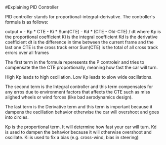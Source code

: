 #Explaining PID Controller


PID controller stands for proportional–integral–derivative.
The controller's formula is as follows:

output =  - Kp * CTE - Ki * Sum(CTE) - Kd * (CTE - Old-CTE) / dt
where Kp is the proportional coefficient
Ki is the integral coefficient
Kd is the derivative coefficient
dt is the difference in time between the current frame and the last one
CTE is the cross track error
Sum(CTE) is the total of all cross track errors over all frames

The first term in the formula reperesents the P controlelr and tries to compensate the the CTE proportionally, meaning how fast the car will turn.

High Kp leads to high oscillation. Low Kp leads to slow wide oscillations.

The second term is the Integral controller and this term compensates for any erros due to environment factors that affects the CTE such as miss alighed wheels or wind forces (like bad aerodynamics design).

The last term is the Derivative term and this term is important because it dampens the oscillation behavior otherwise the car will overshoot and goes into circles.

Kp is the proportional term. It will determine how fast your car will turn. Kd is used to dampen the behavior because it will otherwise overshoot and oscillate. Ki is used to fix a bias (e.g. cross-wind, bias in steering)

